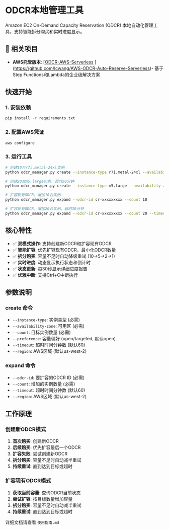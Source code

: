 # ODCR本地管理工具

Amazon EC2 On-Demand Capacity Reservation (ODCR) 本地自动化管理工具，支持智能拆分购买和实时进度显示。

## 🔗 相关项目
- **AWS托管版本**: [[ODCR-AWS-Serverless](https://github.com/lcwang/ODCR-AWS-Serverless) ](https://github.com/lcwang/AWS-ODCR-Auto-Reserve-Serverless)- 基于Step Functions和Lambda的企业级解决方案

## 快速开始

### 1. 安装依赖
```bash
pip install -r requirements.txt
```

### 2. 配置AWS凭证
```bash
aws configure
```

### 3. 运行工具
```bash
# 创建10台r7i.metal-24xl实例
python odcr_manager.py create --instance-type r7i.metal-24xl --availability-zone us-west-2a --count 10

# 创建20台m5.large实例，超时30分钟
python odcr_manager.py create --instance-type m5.large --availability-zone us-west-2a --count 20 --timeout 30

# 扩容现有ODCR，增加10台实例
python odcr_manager.py expand --odcr-id cr-xxxxxxxxx --count 10

# 扩容现有ODCR，增加20台实例，超时30分钟
python odcr_manager.py expand --odcr-id cr-xxxxxxxxx --count 20 --timeout 30
```

## 核心特性

- ✅ **双模式操作**: 支持创建新ODCR和扩容现有ODCR
- ✅ **智能扩容**: 优先扩容现有ODCR，最小化ODCR数量
- ✅ **拆分购买**: 容量不足时自动降级重试 (10→5→2→1)
- ✅ **实时进度**: 动态显示执行状态和倒计时
- ✅ **状态更新**: 每30秒显示详细进度报告
- ✅ **优雅中断**: 支持Ctrl+C中断执行

## 参数说明

### create 命令
- `--instance-type`: 实例类型 (必需)
- `--availability-zone`: 可用区 (必需)  
- `--count`: 目标实例数量 (必需)
- `--preference`: 容量偏好 (open/targeted, 默认open)
- `--timeout`: 超时时间分钟数 (默认60)
- `--region`: AWS区域 (默认us-west-2)

### expand 命令
- `--odcr-id`: 要扩容的ODCR ID (必需)
- `--count`: 增加的实例数量 (必需)
- `--timeout`: 超时时间分钟数 (默认60)
- `--region`: AWS区域 (默认us-west-2)

## 工作原理

### 创建新ODCR模式
1. **首次购买**: 创建新ODCR
2. **后续购买**: 优先扩容最后一个ODCR
3. **扩容失败**: 尝试创建新ODCR
4. **拆分购买**: 容量不足时自动减半重试
5. **持续重试**: 直到达到目标或超时

### 扩容现有ODCR模式
1. **获取当前容量**: 查询ODCR当前状态
2. **尝试扩容**: 按目标数量增加容量
3. **拆分购买**: 容量不足时自动减半重试
4. **持续重试**: 直到达到目标或超时

详细文档请查看 `使用指南.md`
